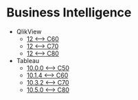 <!-- ignore -->

# Business Intelligence

* QlikView
  * [12 <--> C60](QlikView.md)
  * [12 <--> C70](QlikView.md)
  * [12 <--> C80](QlikView.md)
* Tableau
  * [10.0.0 <--> C50](Tableau.md)
  * [10.1.4 <--> C60](Tableau.md)
  * [10.3.2 <--> C70](Tableau.md)
  * [10.5.0 <--> C80](Tableau.md)
